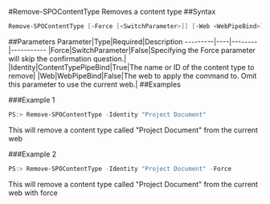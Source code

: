 #Remove-SPOContentType
Removes a content type
##Syntax
```powershell
Remove-SPOContentType [-Force [<SwitchParameter>]] [-Web <WebPipeBind>] -Identity <ContentTypePipeBind>
```


##Parameters
Parameter|Type|Required|Description
---------|----|--------|-----------
|Force|SwitchParameter|False|Specifying the Force parameter will skip the confirmation question.|
|Identity|ContentTypePipeBind|True|The name or ID of the content type to remove|
|Web|WebPipeBind|False|The web to apply the command to. Omit this parameter to use the current web.|
##Examples

###Example 1
```powershell
PS:> Remove-SPOContentType -Identity "Project Document"
```
This will remove a content type called "Project Document" from the current web

###Example 2
```powershell
PS:> Remove-SPOContentType -Identity "Project Document" -Force
```
This will remove a content type called "Project Document" from the current web with force

